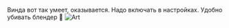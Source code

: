 ---
---
Винда вот так умеет, оказывается. Надо включать в настройках.
Удобно убивать блендер 🙁
![Art]({{site.url}}/assets/images/windows_kill.png)